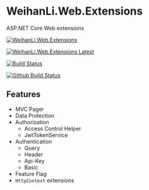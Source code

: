 # WeihanLi.Web.Extensions

ASP.NET Core Web extensions

[![WeihanLi.Web.Extensions](https://img.shields.io/nuget/v/WeihanLi.Web.Extensions)](https://www.nuget.org/packages/WeihanLi.Web.Extensions/)

[![WeihanLi.Web.Extensions Latest](https://img.shields.io/nuget/vpre/WeihanLi.Web.Extensions)](https://www.nuget.org/packages/WeihanLi.Web.Extensions/absoluteLatest)

[![Build Status](https://weihanli.visualstudio.com/Pipelines/_apis/build/status/WeihanLi.WeihanLi.Web.Extensions?branchName=preview)](https://weihanli.visualstudio.com/Pipelines/_build/latest?definitionId=19&branchName=preview)

[![Github Build Status](https://github.com/WeihanLi/WeihanLi.Web.Extensions/workflows/dotnetcore/badge.svg?branch=dev)](https://github.com/WeihanLi/WeihanLi.Web.Extensions/actions?query=workflow%3Adotnetcore+branch%3Adev)

## Features

- MVC Pager
- Data Protection
- Authorization
  - Access Control Helper
  - JwtTokenService
- Authentication
  - Query
  - Header
  - Api-Key
  - Basic
- Feature Flag
- `HttpContext` extensions
